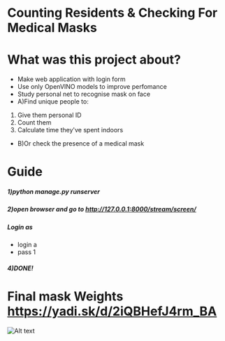 
# Counting Residents & Checking For Medical Masks
# What was this project about?
* Make web application with login form 
* Use only OpenVINO models to improve perfomance
* Study personal net to recognise mask on face
* A)Find unique people to:
1. Give them personal ID 
2. Count them
3. Calculate time they've spent indoors
* B)Or check the presence of a medical mask
# Guide 
##### 1)python manage.py runserver   
##### 2)open browser and go to http://127.0.0.1:8000/stream/screen/  
##### Login as
* login a  
* pass 1  
##### 4)DONE!  
# Final mask Weights https://yadi.sk/d/2iQBHefJ4rm_BA  
![Alt text](https://github.com/kremlev404/MaskDetectionHackathon/blob/kremlev/1.gif "Result")

